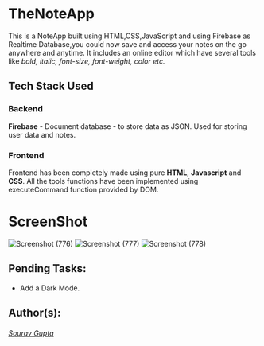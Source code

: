 # TheNoteApp
This is a NoteApp built using HTML,CSS,JavaScript and using Firebase as Realtime Database,you could now save and access your notes on the go anywhere and anytime. It includes an online editor which have several tools like *bold, italic, font-size, font-weight, color etc.*



## Tech Stack Used

### Backend
**Firebase** - Document database - to store data as JSON. Used for storing user data and notes.

### Frontend
Frontend has been completely made using pure **HTML**, **Javascript** and **CSS**. All the tools functions have been implemented using executeCommand function provided by DOM.

# ScreenShot

![Screenshot (776)](https://user-images.githubusercontent.com/79283176/162963457-71bd4a21-f73b-4957-9f86-14f9e805fc5f.png)
![Screenshot (777)](https://user-images.githubusercontent.com/79283176/162963471-2a9589f2-461a-4ba2-8be1-5c35fe1d9668.png)
![Screenshot (778)](https://user-images.githubusercontent.com/79283176/162963472-10b90ffe-4481-41f1-b20e-e57576dce1fa.png)



## Pending Tasks:
* Add a Dark Mode.

## Author(s):
###### [Sourav Gupta](https://github.com/souravgupta0401)
